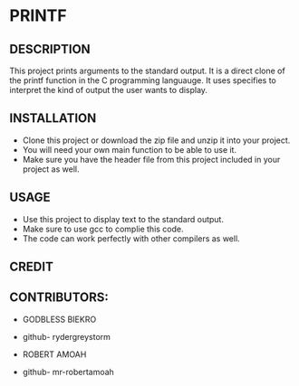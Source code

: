 # PRINTF


## DESCRIPTION
This project prints arguments to the standard output. It is a direct clone of the printf function in the C  programming languauge.
It uses specifies to interpret the kind of output the user wants to display. 

## INSTALLATION
- Clone this project or download the zip file and unzip it into your project.
- You will need your own main function to be able to use it.
- Make sure you have the header file from this project included in your project as well.


## USAGE
- Use this project to display text to the standard output.
- Make sure to use gcc to complie this code.
- The code can work perfectly with other compilers as well.

## CREDIT


## CONTRIBUTORS:
- GODBLESS BIEKRO
- github- rydergreystorm


- ROBERT  AMOAH
- github- mr-robertamoah
